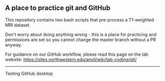 A place to practice git and GitHub
--------------

This repository contains two bash scripts that pre-process a T1-weighted MRI dataset.

Don't worry about doing anything wrong - this is a place for practicing and permissions are set so you cannot change the master branch without a PR anyway.

For guidance on our GitHub workflow, please read this page on the lab website:
https://sites.northwestern.edu/anvil/wiki/lab-coding/git/


----

Testing GitHub desktop
